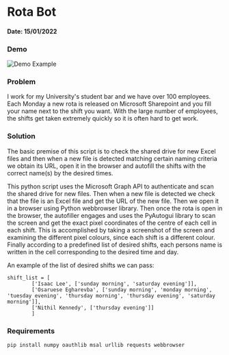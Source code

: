 # Rota Bot

#### Date: 15/01/2022

### Demo
![Demo Example](./demo/rota_bot_demo.GIF)

### Problem
I work for my University's student bar and we have over 100
employees. Each Monday a new rota is released on Microsoft Sharepoint
and you fill your name next to the shift you want.
With the large number of employees, the shifts get taken extremely
quickly so it is often hard to get work.

### Solution
The basic premise of this script is to check the shared drive
for new Excel files and then when a new file is detected matching
certain naming criteria we obtain its URL, open it in the browser and autofill
the shifts with the correct name(s) by the desired times.

This python script uses the Microsoft Graph API to authenticate and scan the shared
drive for new files. Then when a new file is detected we check that the file
is an Excel file and get the URL of the new file.
Then we open it in a browser using Python webbrowser library.
Then once the rota is open in the browser, the autofiller engages and 
uses the PyAutogui library to scan the screen and get the exact pixel coordinates
of the centre of each cell in each shift.
This is accomplished by taking a screenshot of the screen and examining the different
pixel colours, since each shift is a different colour.
Finally according to a predefined list of desired shifts, each persons name is written in the cell corresponding to
the desired time and day.  

An example of the list of desired shifts we can pass:
```
shift_list = [
        ['Isaac Lee', ['sunday morning', 'saturday evening']],
        ['Osaruese Egharevba', ['sunday morning', 'monday morning', 'tuesday evening', 'thursday morning', 'thursday evening', 'saturday morning']],
        ['Nithil Kennedy', ['thursday evening']]
        ]
```

### Requirements

```
pip install numpy oauthlib msal urllib requests webbrowser 
```
